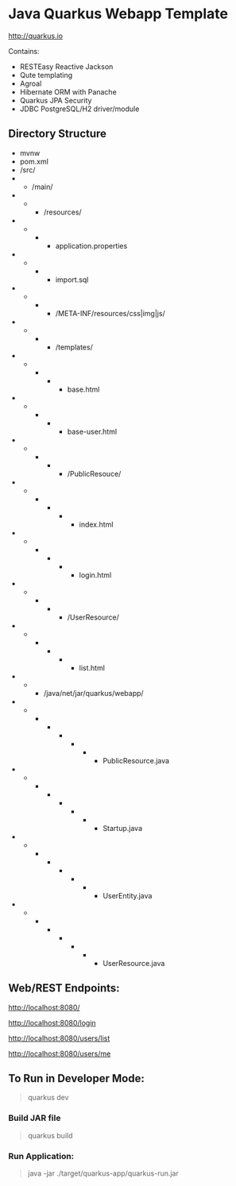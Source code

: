 # Java Quarkus Webapp Template

<http://quarkus.io>

Contains:
 - RESTEasy Reactive Jackson
 - Qute templating
 - Agroal
 - Hibernate ORM with Panache
 - Quarkus JPA Security
 - JDBC PostgreSQL/H2 driver/module

## Directory Structure

- mvnw
- pom.xml
- /src/
- - /main/
- - - /resources/
- - - - application.properties
- - - - import.sql
- - - - /META-INF/resources/css|img|js/
- - - - /templates/
- - - - - base.html
- - - - - base-user.html
- - - - - /PublicResouce/
- - - - - - index.html
- - - - - - login.html
- - - - - /UserResource/
- - - - - - list.html
- - - /java/net/jar/quarkus/webapp/
- - - - - - - - PublicResource.java
- - - - - - - - Startup.java
- - - - - - - - UserEntity.java
- - - - - - - - UserResource.java

## Web/REST Endpoints:

<http://localhost:8080/>

<http://localhost:8080/login>

<http://localhost:8080/users/list>

<http://localhost:8080/users/me>

## To Run in Developer Mode:

> quarkus dev

### Build JAR file

> quarkus build

### Run Application:

> java -jar ./target/quarkus-app/quarkus-run.jar
